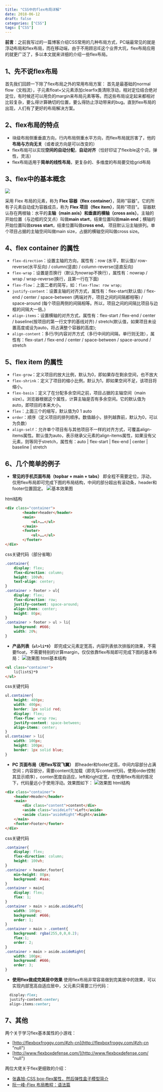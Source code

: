 ```yaml
---
title: "CSS中的flex布局详解"
date: 2018-06-12
draft: false
categories: ["CSS"] 
tags: ["CSS"]
---
```


**前言**：之前我写过的一篇博客介绍CSS常用的几种布局方式，PC端最常见的就是浮动布局和flex布局，而在移动端，由于不用顾忌IE这个业界大坑，flex布局应用的就更广泛了，多以本文就来详细的介绍一些flex布局。

## 1、先不说flex布局

首先我们回顾一下除了flex布局之外的常用布局方案：
首先是最基础的normal flow（文档流），子元素float+父元素添加clearfix类清除浮动，相对定位结合绝对定位，有时候还可以用负的margin来布局元素等等。而这些布局设定起来都相对比较复杂，要么得计算确切的位置，要么得防止浮动带来的bug。直到flex布局的出现，人们有了更好的布局解决方案。

## 2、flex布局的特点
- 块级布局侧重垂直方向，行内布局侧重水平方向，而flex布局就厉害了，他的**布局与方向无关**（或者说方向是可以改变的）
- flex布局可以实现**空间的自动分配**，**自动对齐**（恰好印证了flexible这个词，弹性，灵活）
- flex布局适用于**简单的线性布局**，更复杂的、多维度的布局要交给grid布局

## 3、flex中的基本概念
![](https://upload-images.jianshu.io/upload_images/11827773-86cedc62c673900b.png?imageMogr2/auto-orient/strip%7CimageView2/2/w/1240)


采用 Flex 布局的元素，称为 **Flex 容器（flex container）**，简称"容器"。它的所有子元素自动成为容器成员，称为 **Flex 项目（flex item）**，简称"项目"。
容器默认存在两根轴：水平的**主轴（main axis）**和垂直的**横轴（cross axis）**。主轴的开始位置（与边框的交叉点）叫做**main start**，结束位置叫做**main end**；横轴的开始位置叫做**cross start**，结束位置叫做**cross end**。
项目默认沿主轴排列。单个项目占据的主轴空间叫做main size，占据的横轴空间叫做cross size。

## 4、flex container 的属性

- `flex-direction`：设置主轴的方向，属性有：row (水平，默认值)/ row-reverse(水平反向) / column(竖直) / column-reverse(竖直反向)
- `flex-wrap`：设置是否换行（默认为nowrap不换行），属性有：nowrap / wrap / wrap-reverse(换行，且第一行在下面)
- `flex-flow`：上面二者的简写，如：`flex-flow: row wrap;`
- `justify-content`：设置主轴的对齐方式，属性有：flex-start(默认值) / flex-end / center / space-between (两端对齐，项目之间的间隔都相等) / space-around (每个项目两侧的间隔相等。所以，项目之间的间隔比项目与边框的间隔大一倍。)
- `align-items`：设置横轴的对齐方式，属性有：flex-start / flex-end / center / baseline(按项目的第一行文字的基线对齐) / stretch(默认值，如果项目未设置高度或设为auto，将占满整个容器的高度);
- `align-content`：多行/列内容对齐方式（多行中间的间隔，单行则无效），属性有：flex-start / flex-end / center / space-between / space-around / stretch

## 5、flex item 的属性

- `flex-grow`：定义项目的放大比例，默认为0，即如果存在剩余空间，也不放大
- `flex-shrink`：定义了项目的缩小比例，默认为1，即如果空间不足，该项目将缩小。
- `flex-basis`：定义了在分配多余空间之前，项目占据的主轴空间（main size）。浏览器根据这个属性，计算主轴是否有多余空间。它的默认值为auto，即项目的本来大小。
- `flex`：上面三个的缩写，默认值为0 1 auto
- `order`：顺序（定义项目的排列顺序。数值越小，排列越靠前，默认为0，可以为负数）
- `align-self`：允许单个项目有与其他项目不一样的对齐方式，可覆盖align-items属性。默认值为auto，表示继承父元素的align-items属性，如果没有父元素，则等同于stretch，属性有：auto | flex-start | flex-end | center | baseline | stretch

## 6、几个简单的例子

- **常见的手机页面布局（topbar + main + tabs）**
即全程不需要定位，浮动，仅用flex布局即可完成下图的布局结构，中间的部分超出有滚动条，header和footer位置固定。
![基本效果图](https://upload-images.jianshu.io/upload_images/11827773-7a026553c24096ef.png?imageMogr2/auto-orient/strip%7CimageView2/2/w/1240)

html结构
```html
<div class="container">
		<header>header</header>
		<main>
			<ul>……</ul>
		</main>
		<footer>
			<ul>……</ul>
		</footer>		
</div>
```
css关键代码（部分省略）
```css
.container{
	display: flex;
	flex-direction: column;
	height: 100vh;
	text-align: center;
}
.container > footer > ul{
	display: flex;
	flex-direction: row;	
	justify-content: space-around;
	align-items: center;
	height: 80px;
}
.container > footer > ul > li{
	background: #666;
	width: 20%;
}
```

- **产品列表（`ul>li*9`）**
即完成父元素定宽高，内容列表依次排版的效果，不需要float，不需要特别的计算margin，仅仅依靠flex布局即可完成下图的基本布局：
![效果图](https://upload-images.jianshu.io/upload_images/11827773-7b5cf700a06a48a4.png?imageMogr2/auto-orient/strip%7CimageView2/2/w/1240)
html基本结构
```html
<ul class="container">
	li{list$}*9
</ul>
```
css关键代码
```css
ul.container{
	height: 400px;
	width: 400px;
	border: 1px solid red;
	display: flex;
	flex-flow: wrap row;
	justify-content: space-between;
	align-items: center;
}
ul.container > li{
	width: 100px;
	height: 100px;
	border: 1px solid blue;
}
```

- **PC 页面布局（用flex写双飞翼）**
即header和footer定高，中间内容部分占满空间；内容部分，需要content先加载（即先写content代码，使用order控制其显示顺序），conten宽度自适应，left和right定宽，在使用flex布局的情况下，代码量远小于使用浮动。效果图如下：
![效果图](https://upload-images.jianshu.io/upload_images/11827773-b073707e5bdf8b23.png?imageMogr2/auto-orient/strip%7CimageView2/2/w/1240)
html结构
```html
<div class="container">
	<header>Header</header>
	<main>
		<div class="content">content</div>
		<aside class="asideLeft">Left</aside>
		<aside class="asideRight">Right</aside>
	</main>
	<footer>Footer</footer>	
</div>
```
css关键代码
```css
.container{
	display: flex;
	flex-direction: column;
	height: 100vh;
}
.container > header,footer{
	min-height: 80px;
	background: #aaa;
}
.container > main{
	display: flex;
	flex: 1;
}
.container > main > aside.asideLeft{
	width: 100px;
	background: #666;
	order: 1;
}
.container > main > .content{
	background: rgba(255,0,0,0.2);
	flex:1;
	order: 2;	
}
.container > main > aside.asideRight{
	width: 100px;
	background: #666;
	order: 3;
}
```


- **使用flex做成完美居中效果**
使用flex布局非常容易做到完美居中的效果，可以实现内部宽高自适应居中，父元素只需要三行代码：
```css
  display:flex;
  justify-content:center;
  align-items:center;
```

## 7、其他

两个关于学习flex基本属性的小游戏：
- [http://flexboxfroggy.com/#zh-cn](http://flexboxfroggy.com/#zh-cn "null")
- [http://www.flexboxdefense.com/](http://www.flexboxdefense.com/ "null")

两位大佬关于flex更细致的介绍：
- [张鑫旭-CSS box-flex属性，然后弹性盒子模型简介](http://www.zhangxinxu.com/wordpress/2010/12/css-box-flex%E5%B1%9E%E6%80%A7%EF%BC%8C%E7%84%B6%E5%90%8E%E5%BC%B9%E6%80%A7%E7%9B%92%E5%AD%90%E6%A8%A1%E5%9E%8B%E7%AE%80%E4%BB%8B/)
- [阮一峰-Flex 布局教程：语法篇](http://www.ruanyifeng.com/blog/2015/07/flex-grammar.html)


